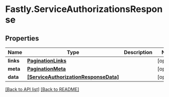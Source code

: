 # Fastly.ServiceAuthorizationsResponse

## Properties

Name | Type | Description | Notes
------------ | ------------- | ------------- | -------------
**links** | [**PaginationLinks**](PaginationLinks.md) |  | [optional] 
**meta** | [**PaginationMeta**](PaginationMeta.md) |  | [optional] 
**data** | [**[ServiceAuthorizationResponseData]**](ServiceAuthorizationResponseData.md) |  | [optional] 



[[Back to API list]](../../README.md#endpoints) [[Back to README]](../../README.md)
